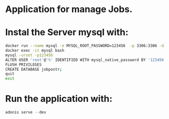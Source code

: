 # Application for manage Jobs.


# Instal the Server mysql with:
```bash
docker run --name mysql -e MYSQL_ROOT_PASSWORD=123456  -p 3306:3306 -d mysql:latest
docker exec -it mysql bash
mysql -uroot -p123456
ALTER USER 'root'@'%' IDENTIFIED WITH mysql_native_password BY '123456';
FLUSH PRIVILEGES
CREATE DATABASE jobpostr;
quit
exit
```

# Run the application with:


```js
adonis serve --dev
```
